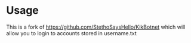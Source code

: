 # Usage
This is a fork of https://github.com/StethoSaysHello/KikBotnet which will allow you to login to accounts stored in username.txt
